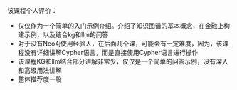 该课程个人评价：
- 仅仅作为一个简单的入门示例介绍。介绍了知识图谱的基本概念，在金融上构建示例，以及结合kg和llm的问答
- 对于没有Neo4j使用经验人，在后面几个课，可能会有一定难度，因为，该课程没有详细讲解Cypher语言，而是直接使用Cypher语言进行操作
- 该课程KG和llm结合部分讲解非常少，仅仅是一个简单的问答示例，没有深入和高级用法讲解
- 整体推荐度一般